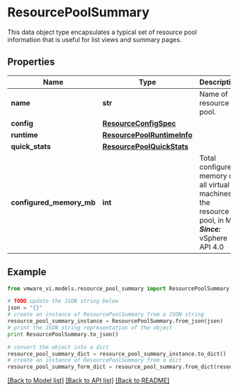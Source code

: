 # ResourcePoolSummary

This data object type encapsulates a typical set of resource pool information that is useful for list views and summary pages. 

## Properties
Name | Type | Description | Notes
------------ | ------------- | ------------- | -------------
**name** | **str** | Name of resource pool.  | 
**config** | [**ResourceConfigSpec**](ResourceConfigSpec.md) |  | 
**runtime** | [**ResourcePoolRuntimeInfo**](ResourcePoolRuntimeInfo.md) |  | 
**quick_stats** | [**ResourcePoolQuickStats**](ResourcePoolQuickStats.md) |  | [optional] 
**configured_memory_mb** | **int** | Total configured memory of all virtual machines in the resource pool, in MB.  ***Since:*** vSphere API 4.0  | [optional] 

## Example

```python
from vmware_vi.models.resource_pool_summary import ResourcePoolSummary

# TODO update the JSON string below
json = "{}"
# create an instance of ResourcePoolSummary from a JSON string
resource_pool_summary_instance = ResourcePoolSummary.from_json(json)
# print the JSON string representation of the object
print ResourcePoolSummary.to_json()

# convert the object into a dict
resource_pool_summary_dict = resource_pool_summary_instance.to_dict()
# create an instance of ResourcePoolSummary from a dict
resource_pool_summary_form_dict = resource_pool_summary.from_dict(resource_pool_summary_dict)
```
[[Back to Model list]](../README.md#documentation-for-models) [[Back to API list]](../README.md#documentation-for-api-endpoints) [[Back to README]](../README.md)


